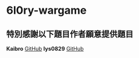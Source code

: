 6l0ry-wargame
===


## 特別感謝以下題目作者願意提供題目
**Kaibro** [GitHub](https://github.com/w181496)
**lys0829** [GitHub](https://github.com/lys0829)